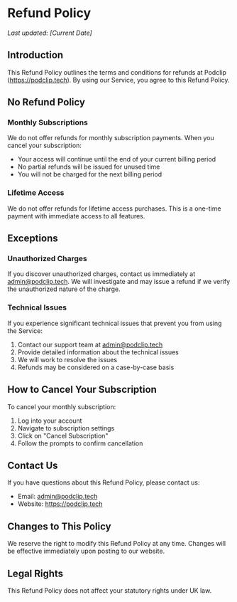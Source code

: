 # Refund Policy

*Last updated: [Current Date]*

## Introduction

This Refund Policy outlines the terms and conditions for refunds at Podclip (https://podclip.tech). By using our Service, you agree to this Refund Policy.

## No Refund Policy

### Monthly Subscriptions
We do not offer refunds for monthly subscription payments. When you cancel your subscription:
- Your access will continue until the end of your current billing period
- No partial refunds will be issued for unused time
- You will not be charged for the next billing period

### Lifetime Access
We do not offer refunds for lifetime access purchases. This is a one-time payment with immediate access to all features.

## Exceptions

### Unauthorized Charges
If you discover unauthorized charges, contact us immediately at admin@podclip.tech. We will investigate and may issue a refund if we verify the unauthorized nature of the charge.

### Technical Issues
If you experience significant technical issues that prevent you from using the Service:
1. Contact our support team at admin@podclip.tech
2. Provide detailed information about the technical issues
3. We will work to resolve the issues
4. Refunds may be considered on a case-by-case basis

## How to Cancel Your Subscription

To cancel your monthly subscription:
1. Log into your account
2. Navigate to subscription settings
3. Click on "Cancel Subscription"
4. Follow the prompts to confirm cancellation

## Contact Us

If you have questions about this Refund Policy, please contact us:
- Email: admin@podclip.tech
- Website: https://podclip.tech

## Changes to This Policy

We reserve the right to modify this Refund Policy at any time. Changes will be effective immediately upon posting to our website.

## Legal Rights

This Refund Policy does not affect your statutory rights under UK law. 